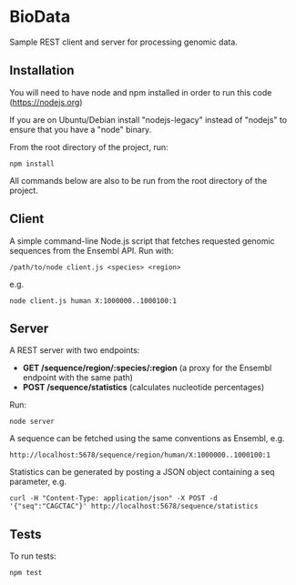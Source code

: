 # BioData
Sample REST client and server for processing genomic data.

## Installation
You will need to have node and npm installed in order to run this code (https://nodejs.org)

If you are on Ubuntu/Debian install "nodejs-legacy" instead of "nodejs" to ensure that you have a "node" binary.

From the root directory of the project, run:
```
npm install
```

All commands below are also to be run from the root directory of the project.

## Client
A simple command-line Node.js script that fetches requested genomic sequences from the Ensembl API. Run with:
```
/path/to/node client.js <species> <region>
```

e.g.
```
node client.js human X:1000000..1000100:1
```

## Server
A REST server with two endpoints:
- **GET /sequence/region/:species/:region** (a proxy for the Ensembl endpoint with the same path)
- **POST /sequence/statistics** (calculates nucleotide percentages)

Run:
```
node server
```

A sequence can be fetched using the same conventions as Ensembl, e.g.
```
http://localhost:5678/sequence/region/human/X:1000000..1000100:1
```

Statistics can be generated by posting a JSON object containing a seq parameter, e.g.
```
curl -H "Content-Type: application/json" -X POST -d '{"seq":"CAGCTAC"}' http://localhost:5678/sequence/statistics
```

## Tests
To run tests:
```
npm test
```

